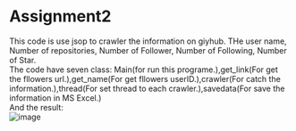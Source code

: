 # Assignment2
This code is use jsop to crawler the information on giyhub. THe user name,  Number of repositories, Number of Follower, Number of Following, Number of Star.  
The code have seven class: Main(for run this programe.),get_link(For get the fllowers url.),get_name(For get fllowers userID.),crawler(For catch the information.),thread(For set thread to each crawler.),savedata(For save the information in MS Excel.)  
And the result:  
![image](https://github.com/yyjmax/Assignment2/blob/master/img/as01.png)  

